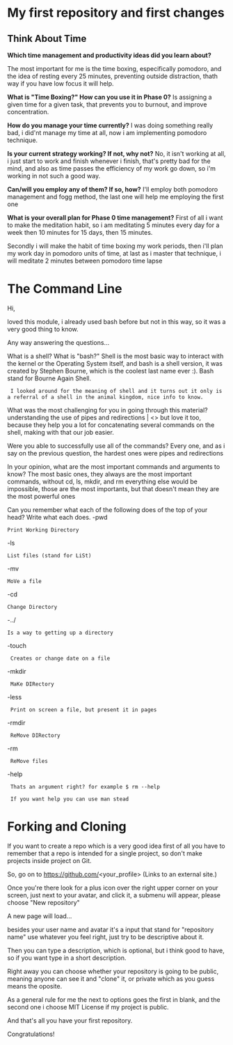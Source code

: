 # My first repository and first changes

## Think About Time
  **Which time management and productivity ideas did you learn about?**

  The most important for me is the time boxing, especifically pomodoro, and the idea of resting every 25 minutes, preventing outside distraction, thath way if you have low focus it will help.

**What is "Time Boxing?" How can you use it in Phase 0?**
  Is assigning a given time for a given task, that prevents you to burnout, and improve concentration.

**How do you manage your time currently?**
  I was doing something really bad, i did'nt manage my time at all, now i am implementing pomodoro technique.

**Is your current strategy working? If not, why not?**
  No, it isn't working at all, i just start to work and finish whenever i finish, that's pretty bad for the mind, and also as time passes the efficiency of my work go down, so i'm working in not such a good way.

**Can/will you employ any of them? If so, how?**
  I'll employ both pomodoro management and fogg method, the last one will help me employing the first one

**What is your overall plan for Phase 0 time management?**
  First of all i want to make the meditation habit, so i am meditating 5 minutes every day for a week then 10 minutes for 15 days, then 15 minutes.

  Secondly i will make the habit of time boxing my work periods, then i'll plan my work day in pomodoro units of time, at last as i master that technique, i will meditate 2 minutes between pomodoro time lapse

# The Command Line
  Hi,

loved this module, i already used bash before but not in this way, so it was a very good thing to know.

Any way answering the questions...

What is a shell? What is "bash?"
     Shell is the most basic way to interact with the kernel or the Operating System itself, and bash is a shell version, it was created by Stephen Bourne, which is the coolest last name ever :). Bash stand for Bourne Again Shell.

     I looked around for the meaning of shell and it turns out it only is a referral of a shell in the animal kingdom, nice info to know.



What was the most challenging for you in going through this material?
     understanding the use of pipes and redirections | <> but love it too, because they help you a lot for concatenating several commands on the shell, making with that our job easier.

Were you able to successfully use all of the commands?
     Every one, and as i say on the previous question, the hardest ones were pipes and redirections

In your opinion, what are the most important commands and arguments to know?
     The most basic ones, they always are the most important commands, without cd, ls, mkdir, and rm everything else would be impossible, those are the most importants, but that doesn't mean they are the most powerful ones

Can you remember what each of the following does of the top of your head? Write what each does.
-pwd

    Print Working Directory

-ls

    List files (stand for LiSt)

-mv

    MoVe a file

-cd

    Change Directory

-../

    Is a way to getting up a directory

-touch

     Creates or change date on a file

-mkdir

     MaKe DIRectory

-less

     Print on screen a file, but present it in pages

-rmdir

     ReMove DIRectory

-rm

     ReMove files

-help

     Thats an argument right? for example $ rm --help

     If you want help you can use man stead


# Forking and Cloning

If you want to create a repo which is a very good idea first of all you have to remember that a repo is intended for a single project, so don't make projects inside project on Git.

So, go on to https://github.com/<your_profile> (Links to an external site.)

Once you're there look for a plus icon over the right upper corner on your screen, just next to your avatar, and click it, a submenu will appear, please choose "New repository"

A new page will load...

besides your user name and avatar it's a input that stand for "repository name" use whatever you feel right, just try to be descriptive about it.

Then you can type a description, which is optional, but i think good to have, so if you want type in a short description.

Right away you can choose whether your repository is going to be public, meaning anyone can see it and "clone" it, or private which as you guess means the oposite.

As a general rule for me the next to options goes the first in blank, and the second one i choose MIT License if my project is public.

And that's all you have your first repository.

Congratulations!